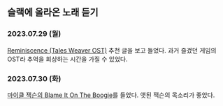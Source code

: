 ## 슬랙에 올라온 노래 듣기

### 2023.07.29 (월)

[Reminiscence (Tales Weaver OST)](https://www.youtube.com/watch?v=QdfcrCxQFfU) 추천 글을 보고 들었다. 과거 즐겼던 게임의 OST라 추억을 회상하는 시간을 가질 수 있었다.

### 2023.07.30 (화)

[마이클 잭슨의 Blame It On The Boogie](https://www.youtube.com/watch?v=nqxVMLVe62U)를 들었다. 앳된 잭슨의 목소리가 좋았다.